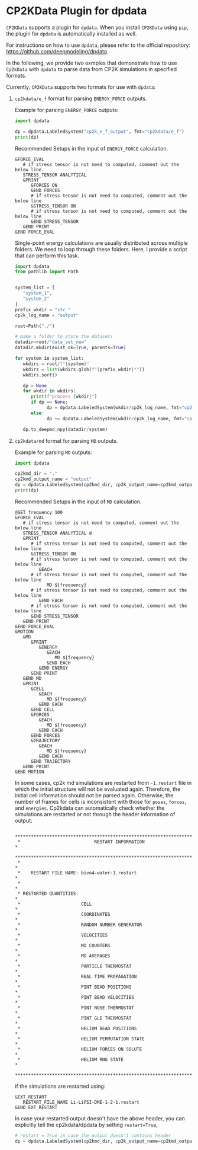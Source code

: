 # CP2KData Plugin for dpdata

`CP2KData` supports a plugin for `dpdata`. When you install `CP2KData` using `pip`, the plugin for `dpdata` is automatically installed as well.

For instructions on how to use `dpdata`, please refer to the official repository: https://github.com/deepmodeling/dpdata.

In the following, we provide two exmples that demonstrate how to use `Cp2kData` with `dpdata` to parse data from CP2K simulations in specified formats.

Currently, `CP2KData` supports two formats for use with `dpdata`:

1. `cp2kdata/e_f` format for parsing `ENERGY_FORCE` outputs.

   Example for parsing `ENERGY_FORCE` outputs:
   ```python
   import dpdata

   dp = dpdata.LabeledSystem("cp2k_e_f_output", fmt="cp2kdata/e_f")
   print(dp)
   ```

   Recommended Setups in the input of  `ENERGY_FORCE` calculation.
   ```shell
   &FORCE_EVAL
      # if stress tensor is not need to computed, comment out the below line.
      STRESS_TENSOR ANALYTICAL
      &PRINT
         &FORCES ON
         &END FORCES
         # if stress tensor is not need to computed, comment out the below line
         &STRESS_TENSOR ON
         # if stress tensor is not need to computed, comment out the below line
         &END STRESS_TENSOR
      &END PRINT
   &END FORCE_EVAL
   ```

   Single-point energy calculations are usually distributed across multiple folders. We need to loop through these folders. Here, I provide a script that can perform this task.
   ```python
   import dpdata
   from pathlib import Path


   system_list = [
      "system_1",
      "system_2"
   ]
   prefix_wkdir = "stc_"
   cp2k_log_name = "output"

   root=Path("./")

   # make a folder to store the datasets
   datadir=root/"data_set_new"
   datadir.mkdir(exist_ok=True, parents=True)

   for system in system_list:
      wkdirs = root/f"{system}"
      wkdirs = list(wkdirs.glob(f"{prefix_wkdir}*"))
      wkdirs.sort()

      dp = None
      for wkdir in wkdirs:
         print(f"process {wkdir}")
         if dp == None:
               dp = dpdata.LabeledSystem(wkdir/cp2k_log_name, fmt="cp2kdata/e_f")
         else:
               dp += dpdata.LabeledSystem(wkdir/cp2k_log_name, fmt="cp2kdata/e_f")

      dp.to_deepmd_npy(datadir/system)

   ```

2. `cp2kdata/md` format for parsing `MD` outputs.

   Example for parsing `MD` outputs:
   ```python
   import dpdata

   cp2kmd_dir = "."
   cp2kmd_output_name = "output"
   dp = dpdata.LabeledSystem(cp2kmd_dir, cp2k_output_name=cp2kmd_output_name, fmt="cp2kdata/md")
   print(dp)
   ```
   Recommended Setups in the input of  `MD` calculation.

   ```shell
   @SET frequency 100
   &FORCE_EVAL
      # if stress tensor is not need to computed, comment out the below line.
      STRESS_TENSOR ANALYTICAL d
      &PRINT
         # if stress tensor is not need to computed, comment out the below line
         &STRESS_TENSOR ON
         # if stress tensor is not need to computed, comment out the below line
            &EACH
         # if stress tensor is not need to computed, comment out the below line
               MD ${frequency}
         # if stress tensor is not need to computed, comment out the below line
            &END EACH
         # if stress tensor is not need to computed, comment out the below line
         &END STRESS_TENSOR
      &END PRINT
   &END FORCE_EVAL
   &MOTION
      &MD
         &PRINT
            &ENERGY
               &EACH
                  MD ${frequency}
               &END EACH
            &END ENERGY
         &END PRINT
      &END MD
      &PRINT
         &CELL
            &EACH
               MD ${frequency}
            &END EACH
         &END CELL
         &FORCES
            &EACH
               MD ${frequency}
            &END EACH
         &END FORCES
         &TRAJECTORY
            &EACH
               MD ${frequency}
            &END EACH
         &END TRAJECTORY
      &END PRINT
   &END MOTION
   ```


   In some cases, cp2k md simulations are restarted from `-1.restart` file in which the initial structure will not be evaluated again.
   Therefore, the initial cell information should not be parsed again. Otherwise, the number of frames for cells is inconsistent with those for `poses`, `forces`, and `energies`.
   Cp2kdata can automatically check whether the simulations are restarted or not through the header information of output:
   ```
    *******************************************************************************
    *                            RESTART INFORMATION                              *
    *******************************************************************************
    *                                                                             *
    *    RESTART FILE NAME: bivo4-water-1.restart                                 *
    *                                                                             *
    * RESTARTED QUANTITIES:                                                       *
    *                       CELL                                                  *
    *                       COORDINATES                                           *
    *                       RANDOM NUMBER GENERATOR                               *
    *                       VELOCITIES                                            *
    *                       MD COUNTERS                                           *
    *                       MD AVERAGES                                           *
    *                       PARTICLE THERMOSTAT                                   *
    *                       REAL TIME PROPAGATION                                 *
    *                       PINT BEAD POSITIONS                                   *
    *                       PINT BEAD VELOCITIES                                  *
    *                       PINT NOSE THERMOSTAT                                  *
    *                       PINT GLE THERMOSTAT                                   *
    *                       HELIUM BEAD POSITIONS                                 *
    *                       HELIUM PERMUTATION STATE                              *
    *                       HELIUM FORCES ON SOLUTE                               *
    *                       HELIUM RNG STATE                                      *
    *******************************************************************************
   ```
   if the simulations are restarted using:
   ```cp2k
   &EXT_RESTART
      RESTART_FILE_NAME Li-LiFSI-DME-1-2-1.restart
   &END EXT_RESTART
   ```
   In case your restarted output doesn't have the above header, you can explicitly tell the cp2kdata/dpdata by setting `restart=True`,
   ```python
   # restart = True in case the output doesn't contains header
   dp = dpdata.LabeledSystem(cp2kmd_dir, cp2k_output_name=cp2kmd_output_name, fmt="cp2kdata/md", restart=True)
   ```

